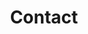 ---
title: "Contact"
description : "this is a meta description"

office:
  title : "Center for Responsible AI"
  desc: "Robert Bosch Centre for Data Science and AI (RBCDSAI) is currently acting as the nodal agency for Centre for Responsible AI.
  <br><br>
  Contact: <b>Prof. Balaraman Ravindran</b>"
  address: "Robert Bosch Centre for Data Science and AI,<br>
  5th floor, Block II,<br>
  Bhupat and Jyoti Mehta School of Biosciences,<br>
  Indian Institute of Technology Madras,<br>
  Chennai-600036, India."
  mobile : "+91-44-22578980"
  email : "ravi@cse.iitm.ac.in"
  location : "IIT Madras, India - 600 036"
    
draft: false
---